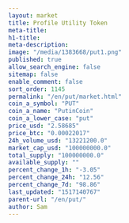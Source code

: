 ```yaml
---
layout: market
title: Profile Utility Token
meta-title: 
h1-title: 
meta-description: 
image: "/media/1383668/put1.png"
published: true
allow_search_engine: false
sitemap: false
enable_comment: false
sort_order: 1145
permalink: "/en/put/market.html"
coin_a_symbol: "PUT"
coin_a_name: "PutinCoin"
coin_a_lower_case: "put"
price_usd: "2.58685"
price_btc: "0.00022017"
24h_volume_usd: "13221200.0"
market_cap_usd: "100000000.0"
total_supply: "100000000.0"
available_supply: ""
percent_change_1h: "-3.05"
percent_change_24h: "12.56"
percent_change_7d: "98.86"
last_updated: "1517140767"
parent-url: "/en/put/"
author: Sam
---
```


